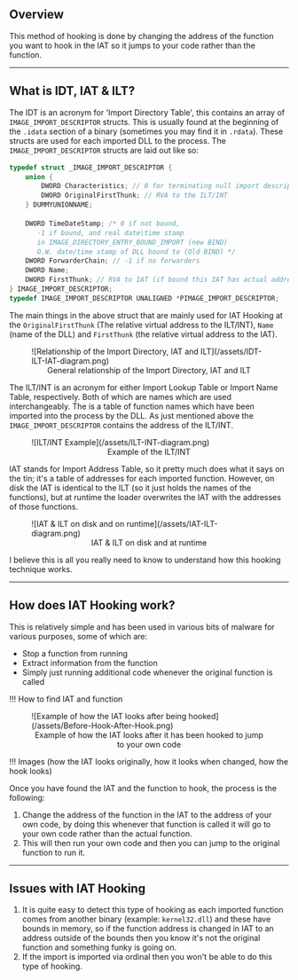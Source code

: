 ## Overview

This method of hooking is done by changing the address of the function you want to hook in the IAT so it jumps to your code rather than the function.

***

## What is IDT, IAT & ILT?

The IDT is an acronym for 'Import Directory Table', this contains an array of `IMAGE_IMPORT_DESCRIPTOR` structs. This is usually found at the beginning of the `.idata` section of a binary (sometimes you may find it in `.rdata`). These structs are used for each imported DLL to the process. The `IMAGE_IMPORT_DESCRIPTOR` structs are laid out like so:
```cpp
typedef struct _IMAGE_IMPORT_DESCRIPTOR {
    union {
        DWORD Characteristics; // 0 for terminating null import descriptor
        DWORD OriginalFirstThunk; // RVA to the ILT/INT
    } DUMMYUNIONNAME;
    
    DWORD TimeDateStamp; /* 0 if not bound,
       -1 if bound, and real date\time stamp
       in IMAGE_DIRECTORY_ENTRY_BOUND_IMPORT (new BIND)
       O.W. date/time stamp of DLL bound to (Old BIND) */
    DWORD ForwarderChain; // -1 if no forwarders
    DWORD Name;
    DWORD FirstThunk; // RVA to IAT (if bound this IAT has actual addresses)
} IMAGE_IMPORT_DESCRIPTOR;
typedef IMAGE_IMPORT_DESCRIPTOR UNALIGNED *PIMAGE_IMPORT_DESCRIPTOR;
```

The main things in the above struct that are mainly used for IAT Hooking at the `OriginalFirstThunk` (The relative virtual address to the ILT/INT), `Name` (name of the DLL) and `FirstThunk` (the relative virtual address to the IAT).

<figure>
![Relationship of the Import Directory, IAT and ILT](/assets/IDT-ILT-IAT-diagram.png)
<figcaption align="center">General relationship of the Import Directory, IAT and ILT</figcaption>
</figure>

The ILT/INT is an acronym for either Import Lookup Table or Import Name Table, respectively. Both of which are names which are used interchangeably. The is a table of function names which have been imported into the process by the DLL. As just mentioned above the `IMAGE_IMPORT_DESCRIPTOR` contains the address of the ILT/INT.

<figure>
![ILT/INT Example](/assets/ILT-INT-diagram.png)
<figcaption align="center">Example of the ILT/INT</figcaption>
</figure>

IAT stands for Import Address Table, so it pretty much does what it says on the tin; it's a table of addresses for each imported function. However, on disk the IAT is identical to the ILT (so it just holds the names of the functions), but at runtime the loader overwrites the IAT with the addresses of those functions.

<figure>
![IAT & ILT on disk and on runtime](/assets/IAT-ILT-diagram.png)
<figcaption align="center">IAT & ILT on disk and at runtime</figcaption>
</figure>

I believe this is all you really need to know to understand how this hooking technique works.

***

## How does IAT Hooking work?

This is relatively simple and has been used in various bits of malware for various purposes, some of which are:
- Stop a function from running
- Extract information from the function
- Simply just running additional code whenever the original function is called

!!! How to find IAT and function

<figure>
![Example of how the IAT looks after being hooked](/assets/Before-Hook-After-Hook.png)
<figcaption align="center">Example of how the IAT looks after it has been hooked to jump to your own code</figcaption>
</figure>
!!! Images (how the IAT looks originally, how it looks when changed, how the hook looks)


Once you have found the IAT and the function to hook, the process is the following:
1. Change the address of the function in the IAT to the address of your own code, by doing this whenever that function is called it will go to your own code rather than the actual function.
2. This will then run your own code and then you can jump to the original function to run it.

***

## Issues with IAT Hooking

1. It is quite easy to detect this type of hooking as each imported function comes from another binary (example: `kernel32.dll`) and these have bounds in memory, so if the function address is changed in IAT to an address outside of the bounds then you know it's not the original function and something funky is going on.
2. If the import is imported via ordinal then you won't be able to do this type of hooking.